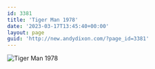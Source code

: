 ```yaml
---
id: 3381
title: 'Tiger Man 1978'
date: '2023-03-17T13:45:40+00:00'
layout: page
guid: 'http://new.andydixon.com/?page_id=3381'
---
```


![Tiger Man 1978](https://i0.wp.com/assets.g8x2.ldn.idrivee2-23.com/posters/Tiger%20Man%201978%2001.jpg?w=1200&ssl=1 "Tiger Man 1978")